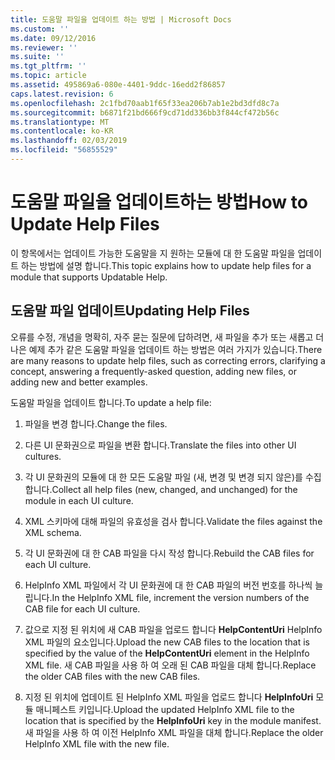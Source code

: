 ```yaml
---
title: 도움말 파일을 업데이트 하는 방법 | Microsoft Docs
ms.custom: ''
ms.date: 09/12/2016
ms.reviewer: ''
ms.suite: ''
ms.tgt_pltfrm: ''
ms.topic: article
ms.assetid: 495869a6-080e-4401-9ddc-16edd2f86857
caps.latest.revision: 6
ms.openlocfilehash: 2c1fbd70aab1f65f33ea206b7ab1e2bd3dfd8c7a
ms.sourcegitcommit: b6871f21bd666f9cd71dd336bb3f844cf472b56c
ms.translationtype: MT
ms.contentlocale: ko-KR
ms.lasthandoff: 02/03/2019
ms.locfileid: "56855529"
---
```

# <a name="how-to-update-help-files"></a><span data-ttu-id="90c49-102">도움말 파일을 업데이트하는 방법</span><span class="sxs-lookup"><span data-stu-id="90c49-102">How to Update Help Files</span></span>

<span data-ttu-id="90c49-103">이 항목에서는 업데이트 가능한 도움말을 지 원하는 모듈에 대 한 도움말 파일을 업데이트 하는 방법에 설명 합니다.</span><span class="sxs-lookup"><span data-stu-id="90c49-103">This topic explains how to update help files for a module that supports Updatable Help.</span></span>

## <a name="updating-help-files"></a><span data-ttu-id="90c49-104">도움말 파일 업데이트</span><span class="sxs-lookup"><span data-stu-id="90c49-104">Updating Help Files</span></span>

<span data-ttu-id="90c49-105">오류를 수정, 개념을 명확히, 자주 묻는 질문에 답하려면, 새 파일을 추가 또는 새롭고 더 나은 예제 추가 같은 도움말 파일을 업데이트 하는 방법은 여러 가지가 있습니다.</span><span class="sxs-lookup"><span data-stu-id="90c49-105">There are many reasons to update help files, such as correcting errors, clarifying a concept, answering a frequently-asked question, adding new files, or adding new and better examples.</span></span>

<span data-ttu-id="90c49-106">도움말 파일을 업데이트 합니다.</span><span class="sxs-lookup"><span data-stu-id="90c49-106">To update a help file:</span></span>

1. <span data-ttu-id="90c49-107">파일을 변경 합니다.</span><span class="sxs-lookup"><span data-stu-id="90c49-107">Change the files.</span></span>

2. <span data-ttu-id="90c49-108">다른 UI 문화권으로 파일을 변환 합니다.</span><span class="sxs-lookup"><span data-stu-id="90c49-108">Translate the files into other UI cultures.</span></span>

3. <span data-ttu-id="90c49-109">각 UI 문화권의 모듈에 대 한 모든 도움말 파일 (새, 변경 및 변경 되지 않은)를 수집 합니다.</span><span class="sxs-lookup"><span data-stu-id="90c49-109">Collect all help files (new, changed, and unchanged) for the module in each UI culture.</span></span>

4. <span data-ttu-id="90c49-110">XML 스키마에 대해 파일의 유효성을 검사 합니다.</span><span class="sxs-lookup"><span data-stu-id="90c49-110">Validate the files against the XML schema.</span></span>

5. <span data-ttu-id="90c49-111">각 UI 문화권에 대 한 CAB 파일을 다시 작성 합니다.</span><span class="sxs-lookup"><span data-stu-id="90c49-111">Rebuild the CAB files for each UI culture.</span></span>

6. <span data-ttu-id="90c49-112">HelpInfo XML 파일에서 각 UI 문화권에 대 한 CAB 파일의 버전 번호를 하나씩 늘립니다.</span><span class="sxs-lookup"><span data-stu-id="90c49-112">In the HelpInfo XML file, increment the version numbers of the CAB file for each UI culture.</span></span>

7. <span data-ttu-id="90c49-113">값으로 지정 된 위치에 새 CAB 파일을 업로드 합니다 **HelpContentUri** HelpInfo XML 파일의 요소입니다.</span><span class="sxs-lookup"><span data-stu-id="90c49-113">Upload the new CAB files to the location that is specified by the value of the **HelpContentUri** element in the HelpInfo XML file.</span></span> <span data-ttu-id="90c49-114">새 CAB 파일을 사용 하 여 오래 된 CAB 파일을 대체 합니다.</span><span class="sxs-lookup"><span data-stu-id="90c49-114">Replace the older CAB files with the new CAB files.</span></span>

8. <span data-ttu-id="90c49-115">지정 된 위치에 업데이트 된 HelpInfo XML 파일을 업로드 합니다 **HelpInfoUri** 모듈 매니페스트 키입니다.</span><span class="sxs-lookup"><span data-stu-id="90c49-115">Upload the updated HelpInfo XML file to the location that is specified by the **HelpInfoUri** key in the module manifest.</span></span> <span data-ttu-id="90c49-116">새 파일을 사용 하 여 이전 HelpInfo XML 파일을 대체 합니다.</span><span class="sxs-lookup"><span data-stu-id="90c49-116">Replace the older HelpInfo XML file with the new file.</span></span>